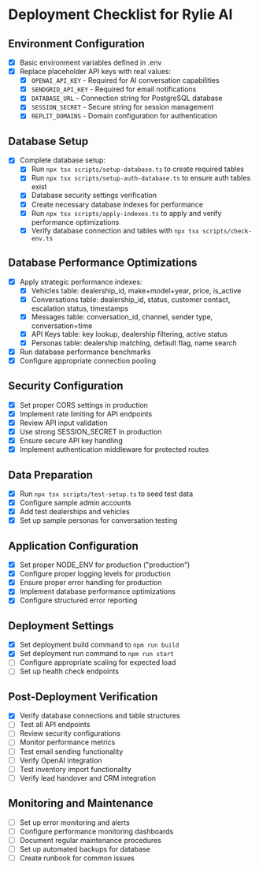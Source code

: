 # Deployment Checklist for Rylie AI

## Environment Configuration
- [x] Basic environment variables defined in .env
- [x] Replace placeholder API keys with real values:
  - [x] `OPENAI_API_KEY` - Required for AI conversation capabilities
  - [x] `SENDGRID_API_KEY` - Required for email notifications
  - [x] `DATABASE_URL` - Connection string for PostgreSQL database
  - [x] `SESSION_SECRET` - Secure string for session management
  - [x] `REPLIT_DOMAINS` - Domain configuration for authentication

## Database Setup
- [x] Complete database setup:
  - [x] Run `npx tsx scripts/setup-database.ts` to create required tables
  - [x] Run `npx tsx scripts/setup-auth-database.ts` to ensure auth tables exist
  - [x] Database security settings verification
  - [x] Create necessary database indexes for performance
  - [x] Run `npx tsx scripts/apply-indexes.ts` to apply and verify performance optimizations
  - [x] Verify database connection and tables with `npx tsx scripts/check-env.ts`

## Database Performance Optimizations
- [x] Apply strategic performance indexes:
  - [x] Vehicles table: dealership_id, make+model+year, price, is_active
  - [x] Conversations table: dealership_id, status, customer contact, escalation status, timestamps
  - [x] Messages table: conversation_id, channel, sender type, conversation+time
  - [x] API Keys table: key lookup, dealership filtering, active status
  - [x] Personas table: dealership matching, default flag, name search
- [x] Run database performance benchmarks
- [x] Configure appropriate connection pooling

## Security Configuration
- [x] Set proper CORS settings in production
- [x] Implement rate limiting for API endpoints
- [x] Review API input validation
- [x] Use strong SESSION_SECRET in production
- [x] Ensure secure API key handling
- [x] Implement authentication middleware for protected routes

## Data Preparation
- [x] Run `npx tsx scripts/test-setup.ts` to seed test data
- [x] Configure sample admin accounts
- [x] Add test dealerships and vehicles
- [x] Set up sample personas for conversation testing

## Application Configuration
- [x] Set proper NODE_ENV for production ("production")
- [x] Configure proper logging levels for production
- [x] Ensure proper error handling for production
- [x] Implement database performance optimizations
- [x] Configure structured error reporting

## Deployment Settings
- [x] Set deployment build command to `npm run build`
- [x] Set deployment run command to `npm run start`
- [ ] Configure appropriate scaling for expected load
- [ ] Set up health check endpoints

## Post-Deployment Verification
- [x] Verify database connections and table structures
- [ ] Test all API endpoints
- [ ] Review security configurations
- [ ] Monitor performance metrics
- [ ] Test email sending functionality
- [ ] Verify OpenAI integration
- [ ] Test inventory import functionality
- [ ] Verify lead handover and CRM integration

## Monitoring and Maintenance
- [ ] Set up error monitoring and alerts
- [ ] Configure performance monitoring dashboards
- [ ] Document regular maintenance procedures
- [ ] Set up automated backups for database
- [ ] Create runbook for common issues